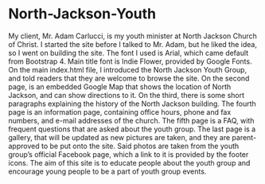 # North-Jackson-Youth
  My client, Mr. Adam Carlucci, is my youth minister at North Jackson Church of Christ. I started the site before I talked to Mr. Adam, but he liked the idea, so I went on building the site. The font I used is Arial, which came default from Bootstrap 4. Main title font is Indie Flower, provided by Google Fonts. 
On the main index.html file, I introduced the North Jackson Youth Group, and told readers that they are welcome to browse the site. 
  On the second page, is an embedded Google Map that shows the location of North Jackson, and can show directions to it. 
On the third, there is some short paragraphs explaining the history of the North Jackson building. 
The fourth page is an information page, containing office hours, phone and fax numbers, and e-mail addresses of the church. 
The fifth page is a FAQ, with frequent questions that are asked about the youth group. The last page is a gallery, that will be updated as new pictures are taken, and they are parent-approved to be put onto the site. Said photos are taken from the youth group’s official Facebook page, which a link to it is provided by the footer icons. 
The aim of this site is to educate people about the youth group and encourage young people to be a part of youth group events. 
